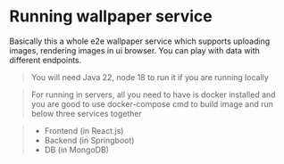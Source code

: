 # Running wallpaper service

Basically this a whole e2e wallpaper service which supports uploading images, rendering images in ui browser. You can play with data with different endpoints.

>You will need Java 22, node 18 to run it if you are running locally

>For running in servers, all you need to have is docker installed and you are good to use docker-compose cmd to build image and run below three services together

> - Frontend (in React.js)
> - Backend (in Springboot)
> - DB (in MongoDB)